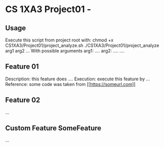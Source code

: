 # CS 1XA3 Project01 - <xus83>
## Usage
Execute this script from project root with:
chmod +x CS1XA3/Project01/project_analyze.sh
./CS1XA3/Project01/project_analyze arg1 arg2 ...
With possible arguments
arg1: ....
arg2: ....
....
## Feature 01
Description: this feature does ....
Execution: execute this feature by ...
Reference: some code was taken from [[https://someurl.com]]
## Feature 02
...
## Custom Feature SomeFeature
...
